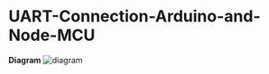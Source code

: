 # UART-Connection-Arduino-and-Node-MCU 
**Diagram**
![diagram](https://github.com/Heracles404/UART-Connection-Arduino-and-Node-MCU/assets/103508458/481238c6-aaae-4d9f-ad46-a46e37a3cfe7)
